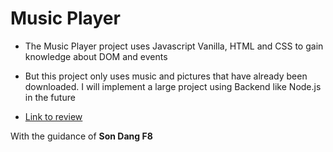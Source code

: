 # Music Player

- The Music Player project uses Javascript Vanilla, HTML and CSS to gain knowledge about DOM and events

- But this project only uses music and pictures that have already been downloaded. I will implement a large project using Backend like Node.js in the future

- [Link to review](https://music-player-chill.netlify.app/)

With the guidance of **Son Dang F8**
